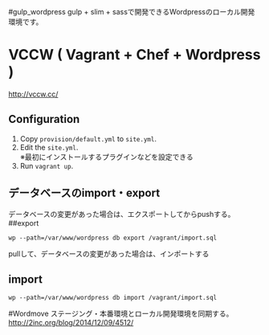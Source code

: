 #gulp_wordpress
gulp + slim + sassで開発できるWordpressのローカル開発環境です。

# VCCW ( Vagrant + Chef + Wordpress )
<http://vccw.cc/>

## Configuration
1. Copy `provision/default.yml` to `site.yml`.
1. Edit the `site.yml`.  
※最初にインストールするプラグインなどを設定できる
1. Run `vagrant up`.

## データベースのimport・export
データベースの変更があった場合は、エクスポートしてからpushする。
##export
```
wp --path=/var/www/wordpress db export /vagrant/import.sql
```

pullして、データベースの変更があった場合は、インポートする
## import
```
wp --path=/var/www/wordpress db import /vagrant/import.sql
```

#Wordmove
ステージング・本番環境とローカル開発環境を同期する。
<http://2inc.org/blog/2014/12/09/4512/>  
